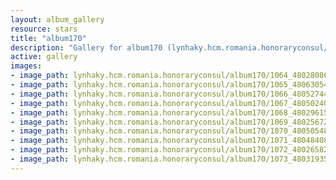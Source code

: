 ```yaml
---
layout: album_gallery
resource: stars
title: "album170"
description: "Gallery for album170 (lynhaky.hcm.romania.honoraryconsul/album170)"
active: gallery
images:
- image_path: lynhaky.hcm.romania.honoraryconsul/album170/1064_480280869_1168552207962071_349169344612015832_n.jpg
- image_path: lynhaky.hcm.romania.honoraryconsul/album170/1065_480630541_1168550727962219_9006734913628554839_n.jpg
- image_path: lynhaky.hcm.romania.honoraryconsul/album170/1066_480527449_1168550651295560_3809594737638814934_n.jpg
- image_path: lynhaky.hcm.romania.honoraryconsul/album170/1067_480502400_1168550724628886_9097158551388729602_n.jpg
- image_path: lynhaky.hcm.romania.honoraryconsul/album170/1068_480296157_1168550684628890_1053676833631055388_n.jpg
- image_path: lynhaky.hcm.romania.honoraryconsul/album170/1069_480256727_1168550381295587_7143769305504648137_n.jpg
- image_path: lynhaky.hcm.romania.honoraryconsul/album170/1070_480505484_1168550751295550_3107789762306988540_n.jpg
- image_path: lynhaky.hcm.romania.honoraryconsul/album170/1071_480484082_1168550697962222_7872060798231341381_n.jpg
- image_path: lynhaky.hcm.romania.honoraryconsul/album170/1072_480265821_1168550621295563_5929061190847726768_n.jpg
- image_path: lynhaky.hcm.romania.honoraryconsul/album170/1073_480319351_1168550271295598_6586347887576682530_n.jpg
---
```

